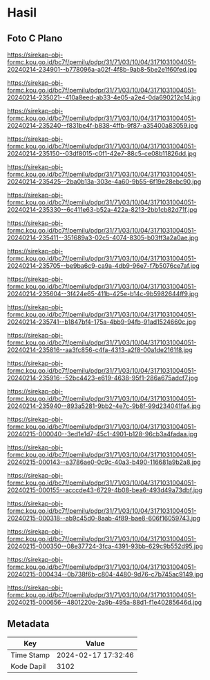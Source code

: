 # Hasil

## Foto C Plano

https://sirekap-obj-formc.kpu.go.id/bc7f/pemilu/pdpr/31/71/03/10/04/3171031004051-20240214-234901--b778096a-a02f-4f8b-9ab8-5be2e1f60fed.jpg

https://sirekap-obj-formc.kpu.go.id/bc7f/pemilu/pdpr/31/71/03/10/04/3171031004051-20240214-235021--410a8eed-ab33-4e05-a2e4-0da690212c14.jpg

https://sirekap-obj-formc.kpu.go.id/bc7f/pemilu/pdpr/31/71/03/10/04/3171031004051-20240214-235240--f831be4f-b838-4ffb-9f87-a35400a83059.jpg

https://sirekap-obj-formc.kpu.go.id/bc7f/pemilu/pdpr/31/71/03/10/04/3171031004051-20240214-235150--03df8015-c0f1-42e7-88c5-ce08b11826dd.jpg

https://sirekap-obj-formc.kpu.go.id/bc7f/pemilu/pdpr/31/71/03/10/04/3171031004051-20240214-235425--2ba0b13a-303e-4a60-9b55-6f19e28ebc90.jpg

https://sirekap-obj-formc.kpu.go.id/bc7f/pemilu/pdpr/31/71/03/10/04/3171031004051-20240214-235330--6c411e63-b52a-422a-8213-2bb1cb82d71f.jpg

https://sirekap-obj-formc.kpu.go.id/bc7f/pemilu/pdpr/31/71/03/10/04/3171031004051-20240214-235411--351689a3-02c5-4074-8305-b03ff3a2a0ae.jpg

https://sirekap-obj-formc.kpu.go.id/bc7f/pemilu/pdpr/31/71/03/10/04/3171031004051-20240214-235705--be9ba6c9-ca9a-4db9-96e7-f7b5076ce7af.jpg

https://sirekap-obj-formc.kpu.go.id/bc7f/pemilu/pdpr/31/71/03/10/04/3171031004051-20240214-235604--3f424e65-411b-425e-b14c-9b5982644ff9.jpg

https://sirekap-obj-formc.kpu.go.id/bc7f/pemilu/pdpr/31/71/03/10/04/3171031004051-20240214-235741--b1847bf4-175a-4bb9-94fb-91ad1524660c.jpg

https://sirekap-obj-formc.kpu.go.id/bc7f/pemilu/pdpr/31/71/03/10/04/3171031004051-20240214-235816--aa3fc856-c4fa-4313-a2f8-00a1de2161f8.jpg

https://sirekap-obj-formc.kpu.go.id/bc7f/pemilu/pdpr/31/71/03/10/04/3171031004051-20240214-235916--52bc4423-e619-4638-95f1-286a675adcf7.jpg

https://sirekap-obj-formc.kpu.go.id/bc7f/pemilu/pdpr/31/71/03/10/04/3171031004051-20240214-235940--893a5281-9bb2-4e7c-9b8f-99d234041fa4.jpg

https://sirekap-obj-formc.kpu.go.id/bc7f/pemilu/pdpr/31/71/03/10/04/3171031004051-20240215-000040--3ed1e1d7-45c1-4901-b128-96cb3a4fadaa.jpg

https://sirekap-obj-formc.kpu.go.id/bc7f/pemilu/pdpr/31/71/03/10/04/3171031004051-20240215-000143--a3786ae0-0c9c-40a3-b490-116681a9b2a8.jpg

https://sirekap-obj-formc.kpu.go.id/bc7f/pemilu/pdpr/31/71/03/10/04/3171031004051-20240215-000155--acccde43-6729-4b08-bea6-493d49a73dbf.jpg

https://sirekap-obj-formc.kpu.go.id/bc7f/pemilu/pdpr/31/71/03/10/04/3171031004051-20240215-000318--ab9c45d0-8aab-4f89-bae8-606f16059743.jpg

https://sirekap-obj-formc.kpu.go.id/bc7f/pemilu/pdpr/31/71/03/10/04/3171031004051-20240215-000350--08e37724-3fca-4391-93bb-629c9b552d95.jpg

https://sirekap-obj-formc.kpu.go.id/bc7f/pemilu/pdpr/31/71/03/10/04/3171031004051-20240215-000434--0b738f6b-c804-4480-9d76-c7b745ac9149.jpg

https://sirekap-obj-formc.kpu.go.id/bc7f/pemilu/pdpr/31/71/03/10/04/3171031004051-20240215-000656--4801220e-2a9b-495a-88d1-f1e40285646d.jpg


## Metadata

| Key        | Value               |
| ---------- | ------------------- |
| Time Stamp | 2024-02-17 17:32:46 |
| Kode Dapil | 3102                |



